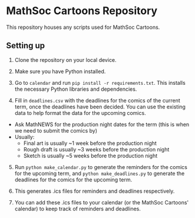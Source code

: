 # MathSoc Cartoons Repository

This repository houses any scripts used for MathSoc Cartoons.

## Setting up

1. Clone the repository on your local device.

2. Make sure you have Python installed.

3. Go to `calendar` and run `pip install -r requirements.txt`. This installs the necessary
Python libraries and dependencies.

4. Fill in `deadlines.csv` with the deadlines for the comics of the current term, once the deadlines have been decided.
You can use the existing data to help format the data for the upcoming comics.
  - Ask MathNEWS for the production night dates for the term (this is when we need to submit the comics by)
  - Usually:
    - Final art is usually ~1 week before the production night
    - Rough draft is usually ~3 weeks before the production night
    - Sketch is usually ~5 weeks before the production night

5. Run `python make_calendar.py` to generate the reminders for the comics for the upcoming term, 
and `python make_deadlines.py` to generate the deadlines for the comics for the upcoming term.

6. This generates .ics files for reminders and deadlines respectively.

7. You can add these .ics files to your calendar (or the MathSoc Cartoons' calendar) to
keep track of reminders and deadlines.
